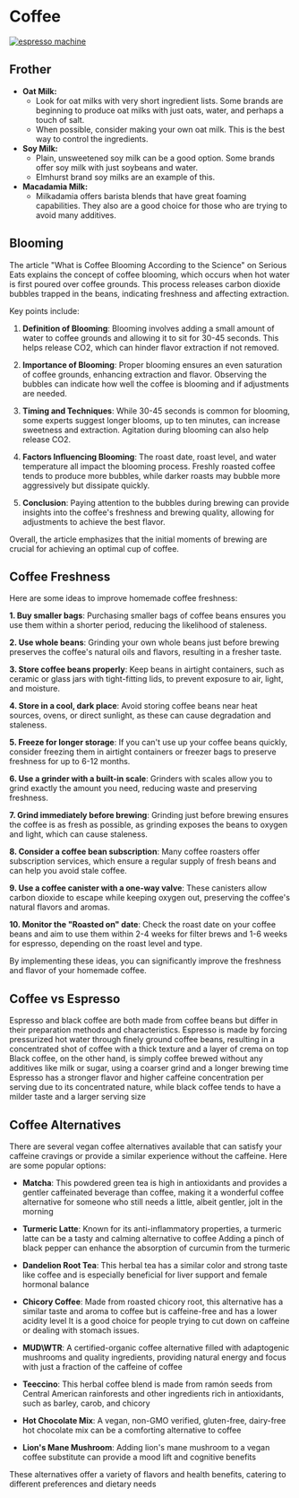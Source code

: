 # Coffee

[![espresso machine](https://img.youtube.com/vi/ZuQu12vMQZM/0.jpg)](https://www.youtube.com/watch?v=ZuQu12vMQZM)

## Frother

- **Oat Milk:**
  - Look for oat milks with very short ingredient lists. Some brands are beginning to produce oat milks with just oats, water, and perhaps a touch of salt.
  - When possible, consider making your own oat milk. This is the best way to control the ingredients.
- **Soy Milk:**
  - Plain, unsweetened soy milk can be a good option. Some brands offer soy milk with just soybeans and water.  
  - Elmhurst brand soy milks are an example of this.
- **Macadamia Milk:**
  - Milkadamia offers barista blends that have great foaming capabilities. They also are a good choice for those who are trying to avoid many additives.

## Blooming

The article "What is Coffee Blooming According to the Science" on Serious Eats explains the concept of coffee blooming, which occurs when hot water is first poured over coffee grounds. This process releases carbon dioxide bubbles trapped in the beans, indicating freshness and affecting extraction.

Key points include:

1. **Definition of Blooming**: Blooming involves adding a small amount of water to coffee grounds and allowing it to sit for 30-45 seconds. This helps release CO2, which can hinder flavor extraction if not removed.

2. **Importance of Blooming**: Proper blooming ensures an even saturation of coffee grounds, enhancing extraction and flavor. Observing the bubbles can indicate how well the coffee is blooming and if adjustments are needed.

3. **Timing and Techniques**: While 30-45 seconds is common for blooming, some experts suggest longer blooms, up to ten minutes, can increase sweetness and extraction. Agitation during blooming can also help release CO2.

4. **Factors Influencing Blooming**: The roast date, roast level, and water temperature all impact the blooming process. Freshly roasted coffee tends to produce more bubbles, while darker roasts may bubble more aggressively but dissipate quickly.

5. **Conclusion**: Paying attention to the bubbles during brewing can provide insights into the coffee's freshness and brewing quality, allowing for adjustments to achieve the best flavor.

Overall, the article emphasizes that the initial moments of brewing are crucial for achieving an optimal cup of coffee.

## Coffee Freshness

Here are some ideas to improve homemade coffee freshness:

**1. Buy smaller bags**: Purchasing smaller bags of coffee beans ensures you use them within a shorter period, reducing the likelihood of staleness.

**2. Use whole beans**: Grinding your own whole beans just before brewing preserves the coffee's natural oils and flavors, resulting in a fresher taste.

**3. Store coffee beans properly**: Keep beans in airtight containers, such as ceramic or glass jars with tight-fitting lids, to prevent exposure to air, light, and moisture.

**4. Store in a cool, dark place**: Avoid storing coffee beans near heat sources, ovens, or direct sunlight, as these can cause degradation and staleness.

**5. Freeze for longer storage**: If you can't use up your coffee beans quickly, consider freezing them in airtight containers or freezer bags to preserve freshness for up to 6-12 months.

**6. Use a grinder with a built-in scale**: Grinders with scales allow you to grind exactly the amount you need, reducing waste and preserving freshness.

**7. Grind immediately before brewing**: Grinding just before brewing ensures the coffee is as fresh as possible, as grinding exposes the beans to oxygen and light, which can cause staleness.

**8. Consider a coffee bean subscription**: Many coffee roasters offer subscription services, which ensure a regular supply of fresh beans and can help you avoid stale coffee.

**9. Use a coffee canister with a one-way valve**: These canisters allow carbon dioxide to escape while keeping oxygen out, preserving the coffee's natural flavors and aromas.

**10. Monitor the "Roasted on" date**: Check the roast date on your coffee beans and aim to use them within 2-4 weeks for filter brews and 1-6 weeks for espresso, depending on the roast level and type.

By implementing these ideas, you can significantly improve the freshness and flavor of your homemade coffee.

## Coffee vs Espresso

Espresso and black coffee are both made from coffee beans but differ in their preparation methods and characteristics. Espresso is made by forcing pressurized hot water through finely ground coffee beans, resulting in a concentrated shot of coffee with a thick texture and a layer of crema on top Black coffee, on the other hand, is simply coffee brewed without any additives like milk or sugar, using a coarser grind and a longer brewing time Espresso has a stronger flavor and higher caffeine concentration per serving due to its concentrated nature, while black coffee tends to have a milder taste and a larger serving size

## Coffee Alternatives

There are several vegan coffee alternatives available that can satisfy your caffeine cravings or provide a similar experience without the caffeine. Here are some popular options:

- **Matcha**: This powdered green tea is high in antioxidants and provides a gentler caffeinated beverage than coffee, making it a wonderful coffee alternative for someone who still needs a little, albeit gentler, jolt in the morning

- **Turmeric Latte**: Known for its anti-inflammatory properties, a turmeric latte can be a tasty and calming alternative to coffee Adding a pinch of black pepper can enhance the absorption of curcumin from the turmeric

- **Dandelion Root Tea**: This herbal tea has a similar color and strong taste like coffee and is especially beneficial for liver support and female hormonal balance

- **Chicory Coffee**: Made from roasted chicory root, this alternative has a similar taste and aroma to coffee but is caffeine-free and has a lower acidity level It is a good choice for people trying to cut down on caffeine or dealing with stomach issues.

- **MUD\WTR**: A certified-organic coffee alternative filled with adaptogenic mushrooms and quality ingredients, providing natural energy and focus with just a fraction of the caffeine of coffee

- **Teeccino**: This herbal coffee blend is made from ramón seeds from Central American rainforests and other ingredients rich in antioxidants, such as barley, carob, and chicory

- **Hot Chocolate Mix**: A vegan, non-GMO verified, gluten-free, dairy-free hot chocolate mix can be a comforting alternative to coffee

- **Lion's Mane Mushroom**: Adding lion's mane mushroom to a vegan coffee substitute can provide a mood lift and cognitive benefits

These alternatives offer a variety of flavors and health benefits, catering to different preferences and dietary needs
